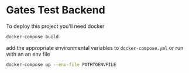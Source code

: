 # Gates Test Backend

To deploy this project you'll need docker

```bash
docker-compose build
```

add the appropriate environmental variables to `docker-compose.yml` or run with an an env file

```bash
docker-compose up --env-file PATHTOENVFILE
```
